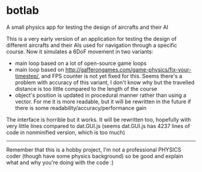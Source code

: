 # botlab
A small physics app for testing the design of aircrafts and their AI

This is a very early version of an application for testing the design of different aircrafts and their AIs used for navigation through a specific course.
Now it simulates a 6DoF movement in two variants:
  
  * main loop based on a lot of open-source game loops
  * main loop based on http://gafferongames.com/game-physics/fix-your-timestep/, and FPS counter is not yet fixed for this. Seems   there's a problem with accuracy of this variant, I don't know why but the travelled distance is too little compared to the length of the course
  * object's position is updated in procedural manner rather than using a vector. For me it is more readable, but it will be rewritten in the future if there is some readability/accuracy/performance gain

The interface is horrible but it works. It will be rewritten too, hopefully with very little lines compared to dat.GUI.js (seems dat.GUI.js has 4237 lines of code in nonminified version, which is too much)

---
Remember that this is a hobby project, I'm not a professional PHYSICS coder (though have some physics background) so be good and explain what and why you're doing with the code :)
